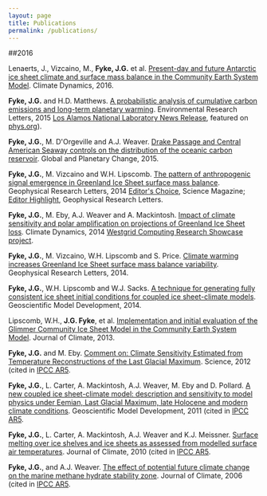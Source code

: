 ```yaml
---
layout: page
title: Publications
permalink: /publications/
---
```


##2016

Lenaerts, J., Vizcaino, M., **Fyke, J.G.** et al.  [Present-day and future Antarctic ice sheet climate and surface mass balance in the Community Earth System Model](http://link.springer.com/article/10.1007\%2Fs00382-015-2907-4).  Climate Dynamics, 2016.

**Fyke, J.G.** and H.D. Matthews.  [A probabilistic analysis of cumulative carbon emissions and long-term planetary warming](http://iopscience.iop.org/article/10.1088/1748-9326/10/11/115007/meta;jsessionid=BC5258137ABA9D8AB2E919C26E22FC9B.c1.iopscience.cld.iop.org).  Environmental Research Letters, 2015 [Los Alamos National Laboratory News Release](https://www.youtube.com/watch?v=_dpwSC7Ru60), featured on [phys.org](phys.org)).

**Fyke, J.G.**, M. D'Orgeville and A.J. Weaver.  [Drake Passage and Central American Seaway controls on the distribution of the oceanic carbon reservoir](http://www.sciencedirect.com/science/article/pii/S0921818115000570).  Global and Planetary Change, 2015.

**Fyke, J.G.**, M. Vizcaino and W.H. Lipscomb.  [The pattern of anthropogenic signal emergence in Greenland Ice Sheet surface mass balance](http://onlinelibrary.wiley.com/doi/10.1002/2014GL060735/abstract).  Geophysical Research Letters, 2014 [Editor's Choice](http://science.sciencemag.org/content/345/6201/1132.3), Science Magazine; [Editor Highlight](http://agupubs.onlinelibrary.wiley.com/agu/issue/10.1002/(ISSN)1944-8007(CAT)SpecialIssues(VI)GRLeditorhghlts2014/), Geophysical Research Letters.

**Fyke, J.G.**, M. Eby, A.J. Weaver and A. Mackintosh.  [Impact of climate sensitivity and polar amplification on projections of Greenland Ice Sheet loss](http://link.springer.com/article/10.1007\%2Fs00382-014-2050-7#page-1).  Climate Dynamics, 2014 [Westgrid Computing Research Showcase project](https://www.westgrid.ca/research-showcase/projecting_future_greenland_ice_sheet_loss).

**Fyke, J.G.**, M. Vizcaino, W.H. Lipscomb and S. Price.  [Climate warming increases Greenland Ice Sheet surface mass balance variability](http://onlinelibrary.wiley.com/doi/10.1002/2013GL058172/full).  Geophysical Research Letters, 2014.

**Fyke, J.G.**, W.H. Lipscomb and W.J. Sacks.  [A technique for generating fully consistent ice sheet initial conditions for coupled ice sheet-climate models](http://www.geosci-model-dev.net/7/1183/2014/).  Geoscientific Model Development, 2014.

Lipscomb, W.H., **J.G. Fyke**, et al.  [Implementation and initial evaluation of the Glimmer Community Ice Sheet Model in the Community Earth System Model](http://journals.ametsoc.org/doi/abs/10.1175/JCLI-D-12-00557.1).  Journal of Climate,  2013.

**Fyke, J.G.** and M. Eby.  [Comment on: Climate Sensitivity Estimated from Temperature Reconstructions of the Last Glacial Maximum](http://science.sciencemag.org/content/337/6100/1294.2).  Science, 2012 (cited in [IPCC AR5](https://www.ipcc.ch/report/ar5/wg1/).

**Fyke, J.G.**, L. Carter, A. Mackintosh, A.J. Weaver, M. Eby and D. Pollard.  [A new coupled ice sheet-climate model: description and sensitivity to model physics under Eemian, Last Glacial Maximum, late Holocene and modern climate conditions](http://www.geosci-model-dev.net/4/117/2011/).  Geoscientific Model Development, 2011 (cited in [IPCC AR5](https://www.ipcc.ch/report/ar5/wg1/).

**Fyke, J.G.**, L. Carter, A. Mackintosh, A.J. Weaver and K.J. Meissner.  [Surface melting over ice shelves and ice sheets as assessed from modelled surface air temperatures](http://journals.ametsoc.org/doi/abs/10.1175/2009JCLI3122.1).  Journal of Climate, 2010 (cited in [IPCC AR5](https://www.ipcc.ch/report/ar5/wg1/).

**Fyke, J.G.**, and A.J. Weaver.  [The effect of potential future climate change on the marine methane hydrate stability zone](http://journals.ametsoc.org/doi/abs/10.1175/JCLI3894.1).  Journal of Climate, 2006 (cited in [IPCC AR5](https://www.ipcc.ch/report/ar5/wg1/).



